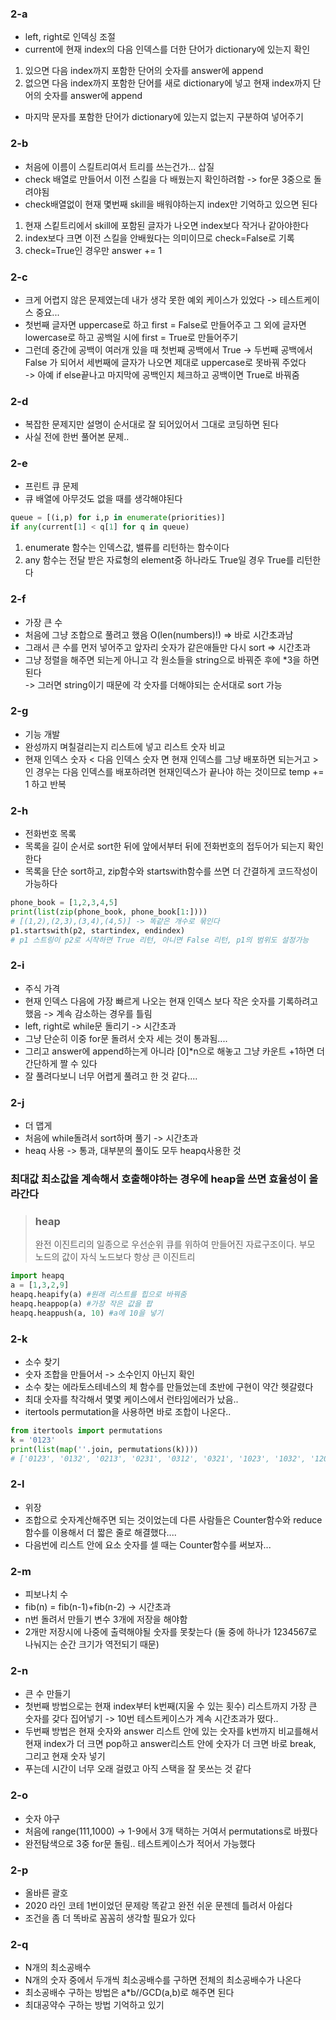 ### 2-a
- left, right로 인덱싱 조절 
- current에 현재 index의 다음 인덱스를 더한 단어가 dictionary에 있는지 확인   
1. 있으면 다음 index까지 포함한 단어의 숫자를 answer에 append   
2. 없으면 다음 index까지 포함한 단어를 새로 dictionary에 넣고 현재 index까지 단어의 숫자를 answer에 append   
- 마지막 문자를 포함한 단어가 dictionary에 있는지 없는지 구분하여 넣어주기   

### 2-b
- 처음에 이름이 스킬트리여서 트리를 쓰는건가... 삽질   
- check 배열로 만들어서 이전 스킬을 다 배웠는지 확인하려함 -> for문 3중으로 돌려야됨   
- check배열없이 현재 몇번째 skill을 배워야하는지 index만 기억하고 있으면 된다   
1. 현재 스킽트리에서 skill에 포함된 글자가 나오면 index보다 작거나 같아야한다
2. index보다 크면 이전 스킬을 안배웠다는 의미이므로 check=False로 기록   
3. check=True인 경우만 answer += 1   

### 2-c   
- 크게 어렵지 않은 문제였는데 내가 생각 못한 예외 케이스가 있었다 -> 테스트케이스 중요...   
- 첫번째 글자면 uppercase로 하고 first = False로 만들어주고 그 외에 글자면 lowercase로 하고 공백일 시에 first = True로 만들어주기   
- 그런데 중간에 공백이 여러개 있을 때 첫번째 공백에서 True -> 두번째 공백에서 False 가 되어서 세번째에 글자가 나오면 제대로 uppercase로 못바꿔 주었다   
-> 아예 if else끝나고 마지막에 공백인지 체크하고 공백이면 True로 바꿔줌

### 2-d
- 복잡한 문제지만 설명이 순서대로 잘 되어있어서 그대로 코딩하면 된다   
- 사실 전에 한번 풀어본 문제..   

### 2-e
- 프린트 큐 문제   
- 큐 배열에 아무것도 없을 때를 생각해야된다   
```python
queue = [(i,p) for i,p in enumerate(priorities)]
if any(current[1] < q[1] for q in queue)
```
1. enumerate 함수는 인덱스값, 밸류를 리턴하는 함수이다   
2. any 함수는 전달 받은 자료형의 element중 하나라도 True일 경우 True를 리턴한다   

### 2-f
- 가장 큰 수    
- 처음에 그냥 조합으로 풀려고 했음 O(len(numbers)!) => 바로 시간초과남   
- 그래서 큰 수를 먼저 넣어주고 앞자리 숫자가 같은애들만 다시 sort => 시간초과   
- 그냥 정렬을 해주면 되는게 아니고 각 원소들을 string으로 바꿔준 후에 *3을 하면 된다   
-> 그러면 string이기 때문에 각 숫자를 더해야되는 순서대로 sort 가능    

### 2-g
- 기능 개발    
- 완성까지 며칠걸리는지 리스트에 넣고 리스트 숫자 비교   
- 현재 인덱스 숫자 < 다음 인덱스 숫자 면 현재 인덱스를 그냥 배포하면 되는거고 > 인 경우는 다음 인덱스를 배포하려면 현재인덱스가 끝나야 하는 것이므로 temp += 1 하고 반복   

### 2-h
- 전화번호 목록   
- 목록을 길이 순서로 sort한 뒤에 앞에서부터 뒤에 전화번호의 접두어가 되는지 확인한다   
- 목록을 단순 sort하고, zip함수와 startswith함수를 쓰면 더 간결하게 코드작성이 가능하다   
```python
phone_book = [1,2,3,4,5]
print(list(zip(phone_book, phone_book[1:])))
# [(1,2),(2,3),(3,4),(4,5)] -> 똑같은 개수로 묶인다
p1.startswith(p2, startindex, endindex)
# p1 스트링이 p2로 시작하면 True 리턴, 아니면 False 리턴, p1의 범위도 설정가능
```

### 2-i
- 주식 가격   
- 현재 인덱스 다음에 가장 빠르게 나오는 현재 인덱스 보다 작은 숫자를 기록하려고 했음 -> 계속 감소하는 경우를 틀림    
- left, right로 while문 돌리기 -> 시간초과   
- 그냥 단순히 이중 for문 돌려서 숫자 세는 것이 통과됨....   
- 그리고 answer에 append하는게 아니라 [0]*n으로 해놓고 그냥 카운트 +1하면 더 간단하게 짤 수 있다   
- 잘 풀려다보니 너무 어렵게 풀려고 한 것 같다....    

### 2-j
- 더 맵게   
- 처음에 while돌려서 sort하며 풀기 -> 시간초과   
- heaq 사용 -> 통과, 대부분의 풀이도 모두 heapq사용한 것   
### 최대값 최소값을 계속해서 호출해야하는 경우에 heap을 쓰면 효율성이 올라간다   
> ### heap   
> 완전 이진트리의 일종으로 우선순위 큐를 위하여 만들어진 자료구조이다. 부모 노드의 값이 자식 노드보다 항상 큰 이진트리
```python
import heapq
a = [1,3,2,9]
heapq.heapify(a) #원래 리스트를 힙으로 바꿔줌
heapq.heappop(a) #가장 작은 값을 팝
heapq.heappush(a, 10) #a에 10을 넣기
```

### 2-k
- 소수 찾기   
- 숫자 조합을 만들어서 -> 소수인지 아닌지 확인   
- 소수 찾는 에라토스테네스의 체 함수를 만들었는데 초반에 구현이 약간 헷갈렸다   
- 최대 숫자를 착각해서 몇몇 케이스에서 런타임에러가 났음..   
- itertools permutation을 사용하면 바로 조합이 나온다..    
```python
from itertools import permutations
k = '0123'
print(list(map(''.join, permutations(k))))
# ['0123', '0132', '0213', '0231', '0312', '0321', '1023', '1032', '1203', '1230', '1302', '1320', '2013', '2031', '2103', '2130', '2301', '2310', '3012', '3021', '3102', '3120', '3201', '3210']
```

### 2-l
- 위장   
- 조합으로 숫자계산해주면 되는 것이었는데 다른 사람들은 Counter함수와 reduce 함수를 이용해서 더 짧은 줄로 해결했다....   
- 다음번에 리스트 안에 요소 숫자를 셀 때는 Counter함수를 써보자...   

### 2-m
- 피보나치 수   
- fib(n) = fib(n-1)+fib(n-2) -> 시간초과   
- n번 돌려서 만들기 변수 3개에 저장을 해야함   
- 2개만 저장시에 나중에 출력해야될 숫자를 못찾는다 (둘 중에 하나가 1234567로 나눠지는 순간 크기가 역전되기 때문)   

### 2-n
- 큰 수 만들기   
- 첫번째 방법으로는 현재 index부터 k번째(지울 수 있는 횟수) 리스트까지 가장 큰 숫자를 갖다 집어넣기 -> 10번 테스트케이스가 계속 시간초과가 떴다..   
- 두번째 방법은 현재 숫자와 answer 리스트 안에 있는 숫자를 k번까지 비교를해서 현재 index가 더 크면 pop하고 answer리스트 안에 숫자가 더 크면 바로 break, 그리고 현재 숫자 넣기   
- 푸는데 시간이 너무 오래 걸렸고 아직 스택을 잘 못쓰는 것 같다   

### 2-o
- 숫자 야구   
- 처음에 range(111,1000) -> 1-9에서 3개 택하는 거여서 permutations로 바꿨다   
- 완전탐색으로 3중 for문 돌림.. 테스트케이스가 적어서 가능했다   

### 2-p
- 올바른 괄호   
- 2020 라인 코테 1번이었던 문제랑 똑같고 완전 쉬운 문젠데 틀려서 아쉽다   
- 조건을 좀 더 똑바로 꼼꼼히 생각할 필요가 있다   

### 2-q
- N개의 최소공배수   
- N개의 숫자 중에서 두개씩 최소공배수를 구하면 전체의 최소공배수가 나온다   
- 최소공배수 구하는 방법은 a*b//GCD(a,b)로 해주면 된다   
- 최대공약수 구하는 방법 기억하고 있기   